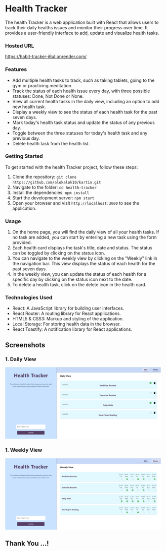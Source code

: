 # Health Tracker

The health Tracker is a web application built with React that allows users to track their daily healths issues and monitor their progress over time. It provides a user-friendly interface to add, update and visualize health tasks.

### Hosted URL

https://habit-tracker-i6ul.onrender.com/

### Features

- Add multiple health tasks to track, such as taking tablets, going to the gym or practicing meditation.
- Track the status of each health issue every day, with three possible statuses: Done, Not Done or None.
- View all current health tasks in the daily view, including an option to add new health task.
- Display a weekly view to see the status of each health task for the past seven days.
- Mark today's health task status and update the status of any previous day.
- Toggle between the three statuses for today's health task and any previous day.
- Delete health task from the health list.

### Getting Started

To get started with the health Tracker project, follow these steps:

1. Clone the repository: `git clone https://github.com/alokalok10/kartin.git`
2. Navigate to the folder: `cd health-tracker`
3. Install the dependencies: `npm install`
4. Start the development server: `npm start`
5. Open your browser and visit `http://localhost:3000` to see the application.

### Usage

1. On the home page, you will find the daily view of all your health tasks. If no task are added, you can start by entering a new task using the form provided.
2. Each health card displays the task's title, date and status. The status can be toggled by clicking on the status icon.
3. You can navigate to the weekly view by clicking on the "Weekly" link in the navigation bar. This view displays the status of each health for the past seven days.
4. In the weekly view, you can update the status of each health for a specific day by clicking on the status icon next to the date.
5. To delete a health task, click on the delete icon in the health card.

### Technologies Used

- React: A JavaScript library for building user interfaces.
- React Router: A routing library for React applications.
- HTML5 & CSS3: Markup and styling of the application.
- Local Storage: For storing health data in the browser.
- React Toastify: A notification library for React applications.

## Screenshots

### 1. Daily View

![Screenshot](<src/Assests/Screenshot%20(156).png>)

### 1. Weekly View

![Screenshot](<src/Assests/Screenshot%20(155).png>)

## Thank You ...!
